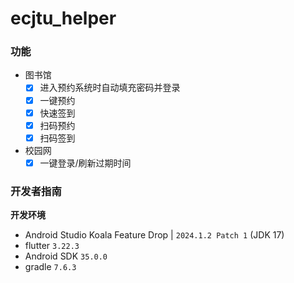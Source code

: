 # ecjtu_helper

### 功能

- 图书馆
  - [x] 进入预约系统时自动填充密码并登录
  - [x] 一键预约
  - [x] 快速签到
  - [x] 扫码预约
  - [x] 扫码签到
- 校园网
  - [x] 一键登录/刷新过期时间

### 开发者指南

**开发环境**

- Android Studio Koala Feature Drop | `2024.1.2 Patch 1` (JDK 17) 
- flutter `3.22.3`
- Android SDK `35.0.0`
- gradle `7.6.3`